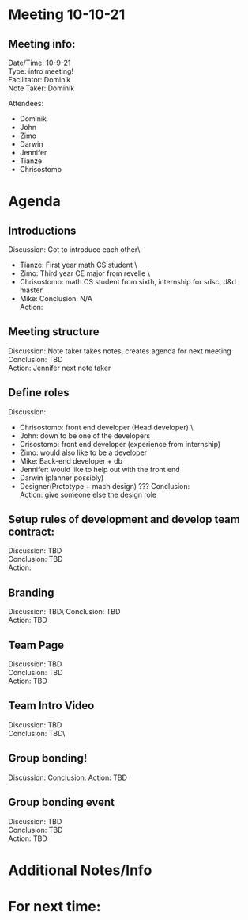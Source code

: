# Meeting 10-10-21
## Meeting info:
Date/Time: 10-9-21\
Type: intro meeting! \
Facilitator: Dominik\
Note Taker: Dominik

Attendees:
- Dominik
- John
- Zimo
- Darwin
- Jennifer
- Tianze
- Chrisostomo

# Agenda
## Introductions
Discussion: Got to introduce each other\
- Tianze: First year math CS student \
- Zimo: Third year CE major from revelle \
- Chrisostomo: math CS student from sixth, internship for sdsc, d&d master
- Mike:
Conclusion: N/A \
Action:
## Meeting structure
Discussion: Note taker takes notes, creates agenda for next meeting \
Conclusion: TBD \
Action: Jennifer next note taker
## Define roles
Discussion: 
- Chrisostomo: front end developer (Head developer) \
- John: down to be one of the developers
- Crisostomo: front end developer (experience from internship)
- Zimo: would also like to be a developer
- Mike: Back-end developer + db
- Jennifer: would like to help out with the front end
- Darwin (planner possibly)
- Designer(Prototype + mach design) ???
Conclusion: \
Action: give someone else the design role
## Setup rules of development and develop team contract:
Discussion: TBD\
Conclusion: TBD\
Action:
## Branding
Discussion: TBD\ 
Conclusion: TBD\
Action: TBD
## Team Page
Discussion: TBD\
Conclusion: TBD\
Action: TBD
## Team Intro Video
Discussion: TBD\
Conclusion: TBD\
## Group bonding!
Discussion:
Conclusion:
Action: TBD
## Group bonding event
Discussion: TBD\
Conclusion: TBD\
Action: TBD
# Additional Notes/Info
# For next time:

